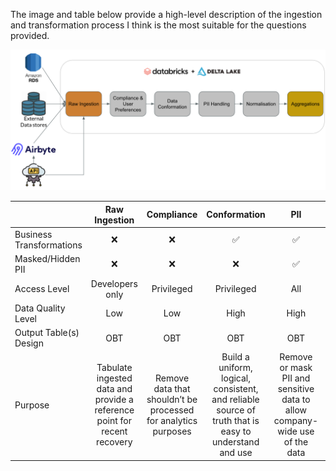 The image and table below provide a high-level description of the ingestion and transformation process I think is the most suitable for the questions provided.

![plot](architecture.png)

|                          |                              Raw Ingestion                               |                           Compliance                           |                                             Conformation                                              |                                     PII                                     |                                    Normalisation                                    |                                                  Aggregations                                                   |
|--------------------------|:------------------------------------------------------------------------:|:--------------------------------------------------------------:|:-----------------------------------------------------------------------------------------------------:|:---------------------------------------------------------------------------:|:-----------------------------------------------------------------------------------:|:---------------------------------------------------------------------------------------------------------------:|
| Business Transformations |                                    ❌                                     |                               ❌                                |                                                   ✅                                                   |                                      ✅                                      |                                          ✅                                          |                                                        ✅                                                        |
| Masked/Hidden PII        |                                    ❌                                     |                               ❌                                |                                                   ❌                                                   |                                      ✅                                      |                                          ✅                                          |                                                        ✅                                                        |
| Access Level             |                             Developers only                              |                           Privileged                           |                                              Privileged                                               |                                     All                                     |                                         All                                         |                                                       All                                                       |
| Data Quality Level       |                                   Low                                    |                              Low                               |                                                 High                                                  |                                    High                                     |                                        High                                         |                                                     Highest                                                     |
| Output Table(s) Design   |                                   OBT                                    |                              OBT                               |                                                  OBT                                                  |                                     OBT                                     |                                      3NF/Star                                       |                                                   Standalone                                                    |
| Purpose                  | Tabulate ingested data and provide a reference point for recent recovery | Remove data that shouldn’t be processed for analytics purposes | Build a uniform, logical, consistent, and reliable source of truth that is easy to understand and use | Remove or mask PII and sensitive data to allow company-wide use of the data | Provide an analytics-ready data model for dashboard building and efficient querying | Provide a source of truth for business KPIs and decrease the barrier-of-entry to using data in the organisation |
